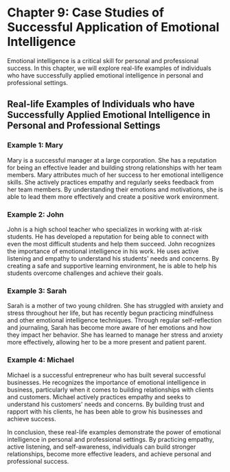 Chapter 9: Case Studies of Successful Application of Emotional Intelligence
===========================================================================

Emotional intelligence is a critical skill for personal and professional success. In this chapter, we will explore real-life examples of individuals who have successfully applied emotional intelligence in personal and professional settings.

Real-life Examples of Individuals who have Successfully Applied Emotional Intelligence in Personal and Professional Settings
----------------------------------------------------------------------------------------------------------------------------

### Example 1: Mary

Mary is a successful manager at a large corporation. She has a reputation for being an effective leader and building strong relationships with her team members. Mary attributes much of her success to her emotional intelligence skills. She actively practices empathy and regularly seeks feedback from her team members. By understanding their emotions and motivations, she is able to lead them more effectively and create a positive work environment.

### Example 2: John

John is a high school teacher who specializes in working with at-risk students. He has developed a reputation for being able to connect with even the most difficult students and help them succeed. John recognizes the importance of emotional intelligence in his work. He uses active listening and empathy to understand his students' needs and concerns. By creating a safe and supportive learning environment, he is able to help his students overcome challenges and achieve their goals.

### Example 3: Sarah

Sarah is a mother of two young children. She has struggled with anxiety and stress throughout her life, but has recently begun practicing mindfulness and other emotional intelligence techniques. Through regular self-reflection and journaling, Sarah has become more aware of her emotions and how they impact her behavior. She has learned to manage her stress and anxiety more effectively, allowing her to be a more present and patient parent.

### Example 4: Michael

Michael is a successful entrepreneur who has built several successful businesses. He recognizes the importance of emotional intelligence in business, particularly when it comes to building relationships with clients and customers. Michael actively practices empathy and seeks to understand his customers' needs and concerns. By building trust and rapport with his clients, he has been able to grow his businesses and achieve success.

In conclusion, these real-life examples demonstrate the power of emotional intelligence in personal and professional settings. By practicing empathy, active listening, and self-awareness, individuals can build stronger relationships, become more effective leaders, and achieve personal and professional success.
